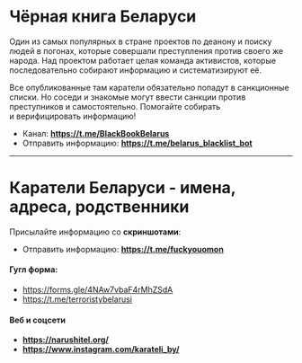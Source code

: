 # Чёрная книга Беларуси

Один из самых популярных в стране проектов по деанону и поиску людей в погонах, которые совершали преступления против своего же народа. Над проектом работает целая команда активистов, которые последовательно собирают информацию и систематизируют её.

Все опубликованные там каратели обязательно попадут в санкционные списки. Но соседи и знакомые могут ввести санкции против преступников и самостоятельно. Помогайте собирать и верифицировать информацию!

- Канал: **https://t.me/BlackBookBelarus**
- Отправить информацию: **https://t.me/belarus_blacklist_bot**

---

# Каратели Беларуси - имена, адреса, родственники

Присылайте информацию со **скриншотами**:
- Отправить информацию: **https://t.me/fuckyouomon**

#### Гугл форма:
- https://forms.gle/4NAw7vbaF4rMhZSdA
- https://t.me/terroristybelarusi

#### Веб и соцсети
- **https://narushitel.org/**
- **https://www.instagram.com/karateli_by/**

